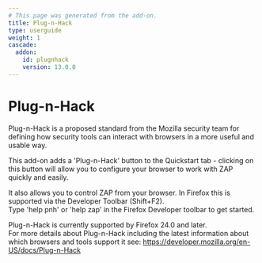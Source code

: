 ```yaml
---
# This page was generated from the add-on.
title: Plug-n-Hack
type: userguide
weight: 1
cascade:
  addon:
    id: plugnhack
    version: 13.0.0
---
```


# Plug-n-Hack

Plug-n-Hack is a proposed standard from the Mozilla security team for defining how security tools can interact
with browsers in a more useful and usable way.

This add-on adds a 'Plug-n-Hack' button to the Quickstart tab - clicking on this button will allow you to configure
your browser to work with ZAP quickly and easily.

It also allows you to control ZAP from your browser. In Firefox this is supported via the Developer Toolbar (Shift+F2).  
Type 'help pnh' or 'help zap' in the Firefox Developer toolbar to get started.

Plug-n-Hack is currently supported by Firefox 24.0 and later.   
For more details about Plug-n-Hack including the latest information about which browsers and tools
support it see: https://developer.mozilla.org/en-US/docs/Plug-n-Hack
